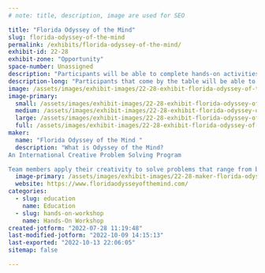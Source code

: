 ```yaml
---
# note: title, description, image are used for SEO

title: "Florida Odyssey of the Mind"
slug: florida-odyssey-of-the-mind
permalink: /exhibits/florida-odyssey-of-the-mind/
exhibit-id: 22-28
exhibit-zone: "Opportunity"
space-number: Unassigned
description: "Participants will be able to complete hands-on activities while learning about Odyssey of the Mind."
description-long: "Participants that come by the table will be able to create their own hands-on towers while meeting the requirements of the spontaneous activity.  Participants will walk away from the exhibit table with knowledge of how to start a team at their own schools or community groups. "
image: /assets/images/exhibit-images/22-28-exhibit-florida-odyssey-of-the-mind-conference-table-setup-large.jpg
image-primary: 
  small: /assets/images/exhibit-images/22-28-exhibit-florida-odyssey-of-the-mind-conference-table-setup-small.jpg
  medium: /assets/images/exhibit-images/22-28-exhibit-florida-odyssey-of-the-mind-conference-table-setup-medium.jpg
  large: /assets/images/exhibit-images/22-28-exhibit-florida-odyssey-of-the-mind-conference-table-setup-large.jpg
  full: /assets/images/exhibit-images/22-28-exhibit-florida-odyssey-of-the-mind-conference-table-setup-full.jpg
maker: 
  name: "Florida Odyssey of the Mind "
  description: "What is Odyssey of the Mind?
An International Creative Problem Solving Program

Team members apply their creativity to solve problems that range from building mechanical devices to presenting their own interpretation of literary classics. They then bring their solutions to competition on the local, state, and world level. Thousands of teams from throughout the U.S. and about 25 other countries participate in the program."
  image-primary: /assets/images/exhibit-images/22-28-maker-florida-odyssey-of-the-mind-download-medium.jpg
  website: https://www.floridaodysseyofthemind.com/
categories: 
  - slug: education
    name: Education
  - slug: hands-on-workshop
    name: Hands-On Workshop
created-jotform: "2022-07-28 11:19:48"
last-modified-jotform: "2022-10-09 14:15:13"
last-exported: "2022-10-13 22:06:05"
sitemap: false

---
```

